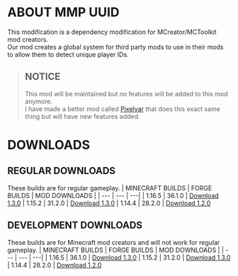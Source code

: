 # ABOUT MMP UUID
This modification is a dependency modification for MCreator/MCToolkit mod creators.    
Our mod creates a global system for third party mods to use in their mods to allow them to detect unique player IDs.

> ## NOTICE
> This mod will be maintained but no features will be added to this mod anymore.    
> I have made a better mod called [Pixelvar](https://github.com/pixelvar/pixelvar) that does this exact same thing but will have new features added.    

# DOWNLOADS
## REGULAR DOWNLOADS
These builds are for regular gameplay.
| MINECRAFT BUILDS | FORGE BUILDS | MOD DOWNLOADS |
| --- | --- | ---|
| 1.16.5 | 36.1.0 | [Download 1.3.0](https://github.com/NorthWestTrees-Minecraft-Mods/mmp_unique_user_ids/files/6444359/mmpuuid_1.16.5_v1.3.0.zip)
| 1.15.2 | 31.2.0 | [Download 1.3.0](https://github.com/NorthWestTrees-Minecraft-Mods/mmp_unique_user_ids/files/6444356/mmpuuid_1.15.2_v1.3.0.zip)
| 1.14.4 | 28.2.0 | [Download 1.2.0](https://github.com/NorthWestTrees-Minecraft-Mods/mmp_unique_user_ids/releases/download/1.2.0/MMP_UUID_1-2-0_MC_1-14-4.zip)

## DEVELOPMENT DOWNLOADS
These builds are for Minecraft mod creators and will not work for regular gameplay.
| MINECRAFT BUILDS | FORGE BUILDS | MOD DOWNLOADS |
| --- | --- | ---|
| 1.16.5 | 36.1.0 | [Download 1.3.0](https://github.com/NorthWestTrees-Minecraft-Mods/mmp_unique_user_ids/files/6444361/mmpuuid_1.16.5_v1.3.0_dev.zip)
| 1.15.2 | 31.2.0 | [Download 1.3.0](https://github.com/NorthWestTrees-Minecraft-Mods/mmp_unique_user_ids/files/6444357/mmpuuid_1.15.2_v1.3.0_dev.zip)
| 1.14.4 | 28.2.0 | [Download 1.2.0](https://github.com/NorthWestTrees-Minecraft-Mods/mmp_unique_user_ids/releases/download/1.2.0/MMP_UUID_1-2-0_MC_1-14-4_DEV.zip)

